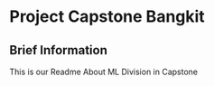 
# Project Capstone Bangkit

## Brief Information
This is our Readme About ML Division in Capstone
```







